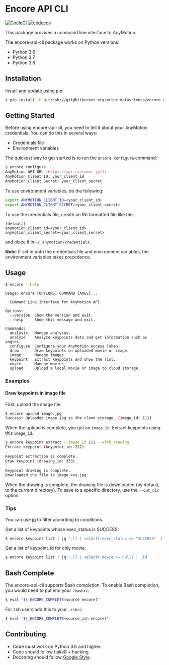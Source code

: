 # Encore API CLI

[![CircleCI](https://circleci.com/bb/nttpc-datascience/encore-api-cli/tree/master.svg?style=shield&circle-token=8efda4c7b7ec1fe9abff9fac5412bd9a59604c84)](https://circleci.com/bb/nttpc-datascience/encore-api-cli/tree/master) [![codecov](https://codecov.io/bb/nttpc-datascience/encore-api-cli/branch/master/graph/badge.svg?token=s4c1X9EhAN)](https://codecov.io/bb/nttpc-datascience/encore-api-cli)

This package provides a command line interface to AnyMotion.

The encore-api-cli package works on Python versions:

- Python 3.6
- Python 3.7
- Python 3.8

## Installation

Install and update using [pip](https://pip.pypa.io/en/stable/quickstart/):

``` sh
$ pip install -U git+ssh://git@bitbucket.org/nttpc-datascience/encore-api-cli.git
```

## Getting Started

Before using encore-api-cli, you need to tell it about your AnyMotion credentials.
You can do this in several ways:

- Credentials file
- Environment variables

The quickest way to get started is to run the `encore configure` command:

``` sh
$ encore configure
AnyMotion API URL [https://api.customer.jp/]:
AnyMotion Client ID: your_client_id
AnyMotion Client Secret: your_client_secret
```

To use environment variables, do the following:

``` sh
export ANYMOTION_CLIENT_ID=<your_client_id>
export ANYMOTION_CLIENT_SECRET=<your_client_secret>
```

To use the credentials file, create an INI formatted file like this:

``` text
[default]
anymotion_client_id=<your_client_id>
anymotion_client_secret=<your_client_secret>
```

and place it in `~/.anymotion/credentials`.

**Note**: If set in both the credentials file and environment variables, the environment variables takes precedence.

## Usage

``` sh
$ encore --help
```

``` text
Usage: encore [OPTIONS] COMMAND [ARGS]...

  Command Line Interface for AnyMotion API.

Options:
  --version  Show the version and exit.
  --help     Show this message and exit.

Commands:
  analysis   Manege analyses.
  analyze    Analyze keypoints data and get information such as angles.
  configure  Configure your AnyMotion Access Token.
  draw       Draw keypoints on uploaded movie or image.
  image      Manege images.
  keypoint   Extract keypoints and show the list.
  movie      Manege movies.
  upload     Upload a local movie or image to cloud storage.
```

### Examples

#### Draw keypoints in image file

First, upload the image file.

``` sh
$ encore upload image.jpg
Success: Uploaded image.jpg to the cloud storage. (image_id: 111)
```

When the upload is complete, you get an `image_id`. Extract keypoints using this `image_id`.

``` sh
$ encore keypoint extract --image_id 111 --with_drawing
Extract keypoint (keypoint_id: 222)
.
Keypoint extraction is complete.
Draw keypoint (drawing_id: 333)
.
Keypoint drawing is complete.
Downloaded the file to image_xxx.jpg.
```

When the drawing is complete, the drawing file is downloaded (by default, to the current directory).
To save to a specific directory, use the ``--out_dir`` option.

### Tips

You can use [jq](https://stedolan.github.io/jq/) to filter according to conditions.

Get a list of keypoints whose exec_status is SUCCESS:

``` sh
$ encore keypoint list | jq '.[] | select(.exec_status == "SUCCESS"  | {id: .id, image: .image, movie: .movie}'
```

Get a list of keypoint_id for only movie:

``` sh
$ encore keypoint list | jq '.[] | select(.movie != null) | .id'
```

## Bash Complete

The encore-api-cli supports Bash completion.
To enable Bash completion, you would need to put into your `.bashrc`:

``` sh
$ eval "$(_ENCORE_COMPLETE=source encore)"
```

For zsh users add this to your `.zshrc`:

``` sh
$ eval "$(_ENCORE_COMPLETE=source_zsh encore)"
```

## Contributing

- Code must work on Python 3.6 and higher.
- Code should follow flake8 + hacking.
- Docstring should follow [Google Style](http://google.github.io/styleguide/pyguide.html#38-comments-and-docstrings).
